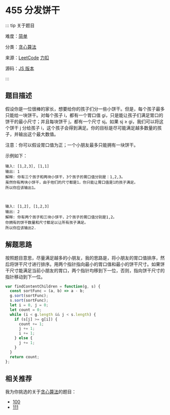 # 455 分发饼干

::: tip 关于题目

难度：[简单](/solution/easy/)

分类：[贪心算法](/art/greedy.html)

来源：[LeetCode](https://leetcode.com/problems/assign-cookies/)  [力扣](https://leetcode-cn.com/problems/assign-cookies/)

源码：[JS 版本](https://github.com/swpuLeo/cattle/blob/master/src/easy/AssignCookies.js)

:::



## 题目描述

假设你是一位很棒的家长，想要给你的孩子们分一些小饼干。但是，每个孩子最多只能给一块饼干。对每个孩子 i，都有一个胃口值 gi，只是能让孩子们满足胃口的饼干的最小尺寸；并且每块饼干 j，都有一个尺寸 sj。如果 sj ≥ gi，我们可以将这个饼干 j 分给孩子 i，这个孩子会得到满足。你的目标是尽可能满足越多数量的孩子，并输出这个最大数值。

注意：你可以假设胃口值为正；一个小朋友最多只能拥有一块饼干。

示例如下：

```
输入: [1,2,3], [1,1]
输出: 1
解释: 你有三个孩子和两块小饼干，3个孩子的胃口值分别是：1,2,3。
虽然你有两块小饼干，由于他们的尺寸都是1，你只能让胃口值是1的孩子满足。
所以你应该输出1。



输入: [1,2], [1,2,3]
输出: 2
解释: 你有两个孩子和三块小饼干，2个孩子的胃口值分别是1,2。
你拥有的饼干数量和尺寸都足以让所有孩子满足。
所以你应该输出2.
```



## 解题思路

按照题目意思，尽量满足越多的小朋友，我的思路是，将小朋友的胃口值排序，然后将饼干尺寸进行排序。用两个指针指向最小的胃口值和最小的饼干尺寸。如果饼干尺寸能满足当前小朋友的胃口，两个指针均移到下一位，否则，指向饼干尺寸的指针移动到下一位。

```js
var findContentChildren = function(g, s) {
  const sortFunc = (a, b) => a - b;
  g.sort(sortFunc);
  s.sort(sortFunc);
  let i = 0, j = 0;
  let count = 0;
  while (i < g.length && j < s.length) {
    if (s[j] >= g[i]) {
      count += 1;
      j += 1;
      i += 1;
    } else {
      j += 1;
    }
  }
  return count;
};
```



## 相关推荐

我为你挑选的关于[贪心算法](/art/greedy.html)的题目：

- [100]()
- [111]()
